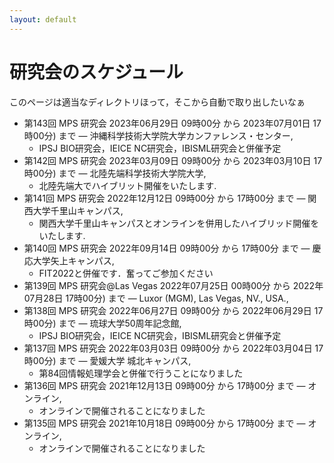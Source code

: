 ```yaml
---
layout: default
---
```

# 研究会のスケジュール

このページは適当なディレクトリほって，そこから自動で取り出したいなぁ

- 第143回 MPS 研究会 2023年06月29日 09時00分 から 2023年07月01日 17時00分) まで — 沖縄科学技術大学院大学カンファレンス・センター,
  - IPSJ BIO研究会，IEICE NC研究会，IBISML研究会と併催予定
- 第142回 MPS 研究会 2023年03月09日 09時00分 から 2023年03月10日 17時00分) まで — 北陸先端科学技術大学院大学,
  - 北陸先端大でハイブリット開催をいたします.
- 第141回 MPS 研究会 2022年12月12日 09時00分 から 17時00分 まで — 関西大学千里山キャンパス,
  - 関西大学千里山キャンパスとオンラインを併用したハイブリッド開催をいたします.
- 第140回 MPS 研究会 2022年09月14日 09時00分 から 17時00分 まで — 慶応大学矢上キャンパス,
  - FIT2022と併催です．奮ってご参加ください
- 第139回 MPS 研究会@Las Vegas 2022年07月25日 00時00分 から 2022年07月28日 17時00分) まで — Luxor (MGM), Las Vegas, NV., USA.,
- 第138回 MPS 研究会 2022年06月27日 09時00分 から 2022年06月29日 17時00分) まで — 琉球大学50周年記念館,
  - IPSJ BIO研究会，IEICE NC研究会，IBISML研究会と併催予定
- 第137回 MPS 研究会 2022年03月03日 09時00分 から 2022年03月04日 17時00分) まで — 愛媛大学 城北キャンパス,
  - 第84回情報処理学会と併催で行うことになりました
- 第136回 MPS 研究会 2021年12月13日 09時00分 から 17時00分 まで — オンライン,
  - オンラインで開催されることになりました
- 第135回 MPS 研究会 2021年10月18日 09時00分 から 17時00分 まで — オンライン,
  - オンラインで開催されることになりました
